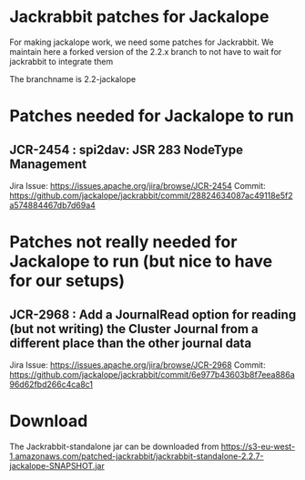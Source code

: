# Jackrabbit patches for Jackalope

For making jackalope work, we need some patches for Jackrabbit. We maintain here a forked version of the 2.2.x branch to not have to wait for jackrabbit to integrate them

The branchname is 2.2-jackalope

# Patches needed for Jackalope to run

## JCR-2454 : spi2dav: JSR 283 NodeType Management

Jira Issue: https://issues.apache.org/jira/browse/JCR-2454 
Commit: https://github.com/jackalope/jackrabbit/commit/28824634087ac49118e5f2a574884467db7d69a4


# Patches not really needed for Jackalope to run (but nice to have for our setups)

## JCR-2968 : Add a JournalRead option for reading (but not writing) the Cluster Journal from a different place than the other journal data

Jira Issue: https://issues.apache.org/jira/browse/JCR-2968
Commit: https://github.com/jackalope/jackrabbit/commit/6e977b43603b8f7eea886a96d62fbd266c4ca8c1

# Download

The Jackrabbit-standalone jar can be downloaded from https://s3-eu-west-1.amazonaws.com/patched-jackrabbit/jackrabbit-standalone-2.2.7-jackalope-SNAPSHOT.jar

